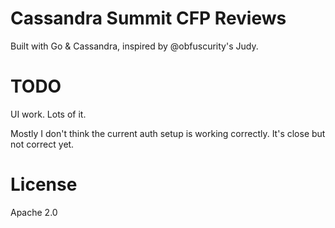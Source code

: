 Cassandra Summit CFP Reviews
============================

Built with Go & Cassandra, inspired by @obfuscurity's Judy.

TODO
====

UI work. Lots of it.

Mostly I don't think the current auth setup is working correctly. It's close
but not correct yet.

License
=======

Apache 2.0

